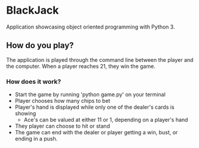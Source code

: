 # BlackJack
Application showcasing object oriented programming with Python 3.

## How do you play?
The application is played through the command line between the player and the computer. When a player reaches 21, they win the game.

### How does it work?
* Start the game by running 'python game.py' on your terminal
* Player chooses how many chips to bet
* Player's hand is displayed while only one of the dealer's cards is showing
    - Ace's can be valued at either 11 or 1, depending on a player's hand
* They player can choose to hit or stand
* The game can end with the dealer or player getting a win, bust, or ending in a push.

<!-- <img src="/assets/end.png" width="620" height="350"> -->